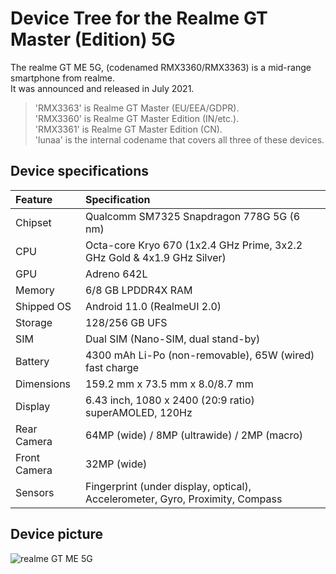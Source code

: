 # Device Tree for the Realme GT Master (Edition) 5G

The realme GT ME 5G, (codenamed RMX3360/RMX3363) is a mid-range smartphone from realme.  
It was announced and released in July 2021.  

> 'RMX3363' is Realme GT Master (EU/EEA/GDPR).  
> 'RMX3360' is Realme GT Master Edition (IN/etc.).  
> 'RMX3361' is Realme GT Master Edition (CN).  
> 'lunaa' is the internal codename that covers all three of these devices.

## Device specifications

| Feature               | Specification                                                                 |
| :---------------------| :-----------------------------------------------------------------------------|
| Chipset               | Qualcomm SM7325 Snapdragon 778G 5G (6 nm)                                     |
| CPU                   | Octa-core Kryo 670 (1x2.4 GHz Prime, 3x2.2 GHz Gold & 4x1.9 GHz Silver)       |
| GPU                   | Adreno 642L                                                                   |
| Memory                | 6/8 GB LPDDR4X RAM                                                            |
| Shipped OS            | Android 11.0 (RealmeUI 2.0)                                                   |
| Storage               | 128/256 GB UFS                                                                |
| SIM                   | Dual SIM (Nano-SIM, dual stand-by)                                            |
| Battery               | 4300 mAh Li-Po (non-removable), 65W (wired) fast charge                       |
| Dimensions            | 159.2 mm x 73.5 mm x 8.0/8.7 mm                                               |
| Display               | 6.43 inch, 1080 x 2400 (20:9 ratio) superAMOLED, 120Hz                        |
| Rear Camera           | 64MP (wide) / 8MP (ultrawide) / 2MP (macro)                                   |
| Front Camera          | 32MP (wide)                                                                   |
| Sensors               | Fingerprint (under display, optical), Accelerometer, Gyro, Proximity, Compass |

## Device picture

![realme GT ME 5G](https://www.knowyourmobile.com/wp-content/uploads/2021/09/RealMe-GT-Master-Edition-Review-4-1024x699.webp)